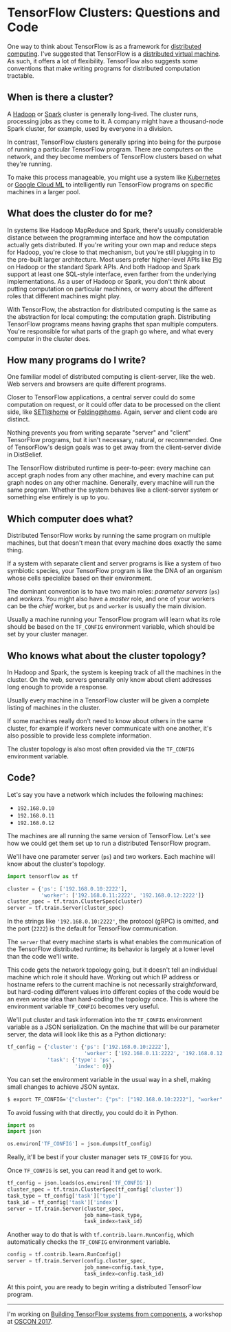# TensorFlow Clusters: Questions and Code

One way to think about TensorFlow is as a framework for [distributed computing](https://en.wikipedia.org/wiki/Distributed_computing). I've suggested that TensorFlow is a [distributed virtual machine](/20170328-tensorflow_as_a_distributed_virtual_machine/). As such, it offers a lot of flexibility. TensorFlow also suggests some conventions that make writing programs for distributed computation tractable.


## When is there a cluster?

A [Hadoop](http://hadoop.apache.org/) or [Spark](http://spark.apache.org/) cluster is generally long-lived. The cluster runs, processing jobs as they come to it. A company might have a thousand-node Spark cluster, for example, used by everyone in a division.

In contrast, TensorFlow clusters generally spring into being for the purpose of running a particular TensorFlow program. There are computers on the network, and they become members of TensorFlow clusters based on what they're running.

To make this process manageable, you might use a system like [Kubernetes](https://kubernetes.io/) or [Google Cloud ML](https://cloud.google.com/ml-engine/) to intelligently run TensorFlow programs on specific machines in a larger pool.


## What does the cluster do for me?

In systems like Hadoop MapReduce and Spark, there's usually considerable distance between the programming interface and how the computation actually gets distributed. If you're writing your own map and reduce steps for Hadoop, you're close to that mechanism, but you're still plugging in to the pre-built larger architecture. Most users prefer higher-level APIs like [Pig](https://pig.apache.org/) on Hadoop or the standard Spark APIs. And both Hadoop and Spark support at least one SQL-style interface, even farther from the underlying implementations. As a user of Hadoop or Spark, you don't think about putting computation on particular machines, or worry about the different roles that different machines might play.

With TensorFlow, the abstraction for distributed computing is the same as the abstraction for local computing: the computation graph. Distributing TensorFlow programs means having graphs that span multiple computers. You're responsible for what parts of the graph go where, and what every computer in the cluster does.


## How many programs do I write?

One familiar model of distributed computing is client-server, like the web. Web servers and browsers are quite different programs.

Closer to TensorFlow applications, a central server could do some computation on request, or it could offer data to be processed on the client side, like [SETI@home](https://setiathome.berkeley.edu/) or [Folding@home](https://folding.stanford.edu/). Again, server and client code are distinct.

Nothing prevents you from writing separate "server" and "client" TensorFlow programs, but it isn't necessary, natural, or recommended. One of TensorFlow's design goals was to get away from the client-server divide in DistBelief.

The TensorFlow distributed runtime is peer-to-peer: every machine can accept graph nodes from any other machine, and every machine can put graph nodes on any other machine. Generally, every machine will run the same program. Whether the system behaves like a client-server system or something else entirely is up to you.


## Which computer does what?

Distributed TensorFlow works by running the same program on multiple machines, but that doesn't mean that every machine does exactly the same thing.

If a system with separate client and server programs is like a system of two symbiotic species, your TensorFlow program is like the DNA of an organism whose cells specialize based on their environment.

The dominant convention is to have two main roles: _parameter servers_ (`ps`) and _workers_. You might also have a _master_ role, and one of your workers can be the _chief_ worker, but `ps` and `worker` is usually the main division.

Usually a machine running your TensorFlow program will learn what its role should be based on the `TF_CONFIG` environment variable, which should be set by your cluster manager.


## Who knows what about the cluster topology?

In Hadoop and Spark, the system is keeping track of all the machines in the cluster. On the web, servers generally only know about client addresses long enough to provide a response.

Usually every machine in a TensorFlow cluster will be given a complete listing of machines in the cluster.

If some machines really don't need to know about others in the same cluster, for example if workers never communicate with one another, it's also possible to provide less complete information.

The cluster topology is also most often provided via the `TF_CONFIG` environment variable.


## Code?

Let's say you have a network which includes the following machines:

 * `192.168.0.10`
 * `192.168.0.11`
 * `192.168.0.12`

The machines are all running the same version of TensorFlow. Let's see how we could get them set up to run a distributed TensorFlow program.

We'll have one parameter server (`ps`) and two workers. Each machine will know about the cluster's topology.

```python
import tensorflow as tf

cluster = {'ps': ['192.168.0.10:2222'],
           'worker': ['192.168.0.11:2222', '192.168.0.12:2222']}
cluster_spec = tf.train.ClusterSpec(cluster)
server = tf.train.Server(cluster_spec)
```

In the strings like `'192.168.0.10:2222'`, the protocol (gRPC) is omitted, and the port (`2222`) is the default for TensorFlow communication.

The `server` that every machine starts is what enables the communication of the TensorFlow distributed runtime; its behavior is largely at a lower level than the code we'll write.

This code gets the network topology going, but it doesn't tell an individual machine which role it should have. Working out which IP address or hostname refers to the current machine is not necessarily straightforward, but hard-coding different values into different copies of the code would be an even worse idea than hard-coding the topology once. This is where the environment variable `TF_CONFIG` becomes very useful.

We'll put cluster and task information into the `TF_CONFIG` environment variable as a JSON serialization. On the machine that will be our parameter server, the data will look like this as a Python dictionary:

```python
tf_config = {'cluster': {'ps': ['192.168.0.10:2222'],
                         'worker': ['192.168.0.11:2222', '192.168.0.12:2222']},
             'task': {'type': 'ps',
                      'index': 0}}
```

You can set the environment variable in the usual way in a shell, making small changes to achieve JSON syntax.

```bash
$ export TF_CONFIG='{"cluster": {"ps": ["192.168.0.10:2222"], "worker": ["192.168.0.11:2222", "192.168.0.12:2222"]}, "task": {"type": "ps", "index": 0}}'
```

To avoid fussing with that directly, you could do it in Python.

```python
import os
import json

os.environ['TF_CONFIG'] = json.dumps(tf_config)
```

Really, it'll be best if your cluster manager sets `TF_CONFIG` for you.

Once `TF_CONFIG` is set, you can read it and get to work.

```python
tf_config = json.loads(os.environ['TF_CONFIG'])
cluster_spec = tf.train.ClusterSpec(tf_config['cluster'])
task_type = tf_config['task']['type']
task_id = tf_config['task']['index']
server = tf.train.Server(cluster_spec,
                         job_name=task_type,
                         task_index=task_id)
```

Another way to do that is with `tf.contrib.learn.RunConfig`, which automatically checks the `TF_CONFIG` environment variable.

```python
config = tf.contrib.learn.RunConfig()
server = tf.train.Server(config.cluster_spec,
                         job_name=config.task_type,
                         task_index=config.task_id)
```

At this point, you are ready to begin writing a distributed TensorFlow program.

<!-- helpful references:

https://github.com/tensorflow/tensorflow/blob/17c47804b86e340203d451125a721310033710f1/tensorflow/contrib/learn/python/learn/estimators/run_config.py

https://github.com/GoogleCloudPlatform/cloudml-samples/blob/master/census/tensorflowcore/trainer/task.py

-->

---

I'm working on [Building TensorFlow systems from components](http://conferences.oreilly.com/oscon/oscon-tx/public/schedule/detail/57823), a workshop at [OSCON 2017](https://conferences.oreilly.com/oscon/oscon-tx).

